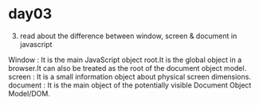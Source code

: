 # day03

3. read about the difference between window, screen & document in javascript

Window : It is the main JavaScript object root.It is the global object in a browser.It can also be treated as the root of the document object model.
screen : It is a small information object about physical screen dimensions.
document : It is the main object of the potentially visible Document Object Model/DOM. 
